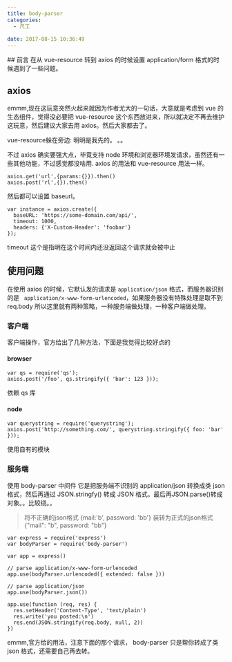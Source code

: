```yaml
---
title: body-parser
categories:
  - 尺工
 
date: 2017-08-15 10:36:49
---
```

<p></p>
<!-- more -->
## 前言
在从 vue-resource 转到 axios 的时候设置 application/form 格式的时候遇到了一些问题。

## axios
emmm,现在这玩意突然火起来就因为作者尤大的一句话，大意就是考虑到 vue 的生态组件，觉得没必要把 vue-resource 这个东西放进来，所以就决定不再去维护这玩意，然后建议大家去用
axios。然后大家都去了。

vue-resource躲在旁边: 明明是我先的。
。。
  
不过 axios 确实要强大点，毕竟支持 node 环境和浏览器环境发请求，虽然还有一些其他功能，不过感觉都没啥用.
axios 的用法和 vue-resource 用法一样。
```
axios.get('url',{params:{}}).then()
axios.post('rl',{}).then()
```
然后都可以设置 baseurl。
```
var instance = axios.create({
  baseURL: 'https://some-domain.com/api/',
  timeout: 1000,
  headers: {'X-Custom-Header': 'foobar'}
});
```
timeout 这个是指明在这个时间内还没返回这个请求就会被中止
  
## 使用问题
在使用 axios 的时候，它默认发的请求是 `application/json` 格式，而服务器识别的是 ` application/x-www-form-urlencoded`，如果服务器没有特殊处理是取不到 req.body 
所以这里就有两种策略，一种服务端做处理，一种客户端做处理。

### 客户端
客户端操作，官方给出了几种方法，下面是我觉得比较好点的
#### browser
```
var qs = require('qs');
axios.post('/foo', qs.stringify({ 'bar': 123 }));
```
依赖 qs 库
#### node
```
var querystring = require('querystring');
axios.post('http://something.com/', querystring.stringify({ foo: 'bar' }));
```
使用自有的模块

### 服务端
使用 body-parser 中间件
它是把服务端不识别的 application/json 转换成类 json 格式，然后再通过 JSON.stringfy() 转成 JSON 格式。最后再JSON.parse()转成对象。。比较绕。。
>  将不正确的json格式
   {mail:'b', password: 'bb'}
   装转为正式的json格式
   {"mail": "b", password: "bb"}
   
```
var express = require('express')
var bodyParser = require('body-parser')

var app = express()

// parse application/x-www-form-urlencoded
app.use(bodyParser.urlencoded({ extended: false }))

// parse application/json
app.use(bodyParser.json())

app.use(function (req, res) {
  res.setHeader('Content-Type', 'text/plain')
  res.write('you posted:\n')
  res.end(JSON.stringify(req.body, null, 2))
})
```
emmm,官方给的用法，注意下面的那个请求， body-parser 只是帮你转成了类 json 格式，还需要自己再去转。
	
